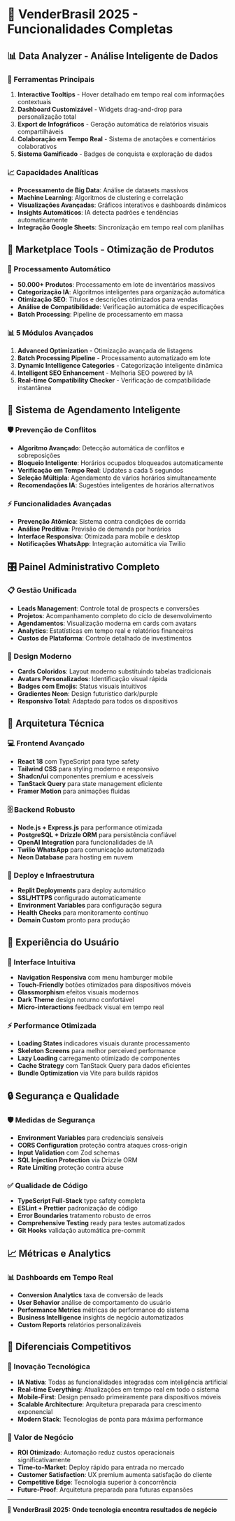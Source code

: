 # 🚀 VenderBrasil 2025 - Funcionalidades Completas

## 📊 Data Analyzer - Análise Inteligente de Dados

### 🎯 Ferramentas Principais
1. **Interactive Tooltips** - Hover detalhado em tempo real com informações contextuais
2. **Dashboard Customizável** - Widgets drag-and-drop para personalização total
3. **Export de Infográficos** - Geração automática de relatórios visuais compartilháveis
4. **Colaboração em Tempo Real** - Sistema de anotações e comentários colaborativos
5. **Sistema Gamificado** - Badges de conquista e exploração de dados

### 📈 Capacidades Analíticas
- **Processamento de Big Data**: Análise de datasets massivos
- **Machine Learning**: Algoritmos de clustering e correlação
- **Visualizações Avançadas**: Gráficos interativos e dashboards dinâmicos
- **Insights Automáticos**: IA detecta padrões e tendências automaticamente
- **Integração Google Sheets**: Sincronização em tempo real com planilhas

## 🛒 Marketplace Tools - Otimização de Produtos

### 🤖 Processamento Automático
- **50.000+ Produtos**: Processamento em lote de inventários massivos
- **Categorização IA**: Algoritmos inteligentes para organização automática
- **Otimização SEO**: Títulos e descrições otimizados para vendas
- **Análise de Compatibilidade**: Verificação automática de especificações
- **Batch Processing**: Pipeline de processamento em massa

### 📊 5 Módulos Avançados
1. **Advanced Optimization** - Otimização avançada de listagens
2. **Batch Processing Pipeline** - Processamento automatizado em lote
3. **Dynamic Intelligence Categories** - Categorização inteligente dinâmica
4. **Intelligent SEO Enhancement** - Melhoria SEO powered by IA
5. **Real-time Compatibility Checker** - Verificação de compatibilidade instantânea

## 📅 Sistema de Agendamento Inteligente

### 🛡️ Prevenção de Conflitos
- **Algoritmo Avançado**: Detecção automática de conflitos e sobreposições
- **Bloqueio Inteligente**: Horários ocupados bloqueados automaticamente
- **Verificação em Tempo Real**: Updates a cada 5 segundos
- **Seleção Múltipla**: Agendamento de vários horários simultaneamente
- **Recomendações IA**: Sugestões inteligentes de horários alternativos

### ⚡ Funcionalidades Avançadas
- **Prevenção Atômica**: Sistema contra condições de corrida
- **Análise Preditiva**: Previsão de demanda por horários
- **Interface Responsiva**: Otimizada para mobile e desktop
- **Notificações WhatsApp**: Integração automática via Twilio

## 🎛️ Painel Administrativo Completo

### 📋 Gestão Unificada
- **Leads Management**: Controle total de prospects e conversões
- **Projetos**: Acompanhamento completo do ciclo de desenvolvimento
- **Agendamentos**: Visualização moderna em cards com avatars
- **Analytics**: Estatísticas em tempo real e relatórios financeiros
- **Custos de Plataforma**: Controle detalhado de investimentos

### 🎨 Design Moderno
- **Cards Coloridos**: Layout moderno substituindo tabelas tradicionais
- **Avatars Personalizados**: Identificação visual rápida
- **Badges com Emojis**: Status visuais intuitivos
- **Gradientes Neon**: Design futurístico dark/purple
- **Responsivo Total**: Adaptado para todos os dispositivos

## 🔧 Arquitetura Técnica

### 💻 Frontend Avançado
- **React 18** com TypeScript para type safety
- **Tailwind CSS** para styling moderno e responsivo
- **Shadcn/ui** componentes premium e acessíveis
- **TanStack Query** para state management eficiente
- **Framer Motion** para animações fluidas

### 🗄️ Backend Robusto
- **Node.js + Express.js** para performance otimizada
- **PostgreSQL + Drizzle ORM** para persistência confiável
- **OpenAI Integration** para funcionalidades de IA
- **Twilio WhatsApp** para comunicação automatizada
- **Neon Database** para hosting em nuvem

### 🚀 Deploy e Infraestrutura
- **Replit Deployments** para deploy automático
- **SSL/HTTPS** configurado automaticamente
- **Environment Variables** para configuração segura
- **Health Checks** para monitoramento contínuo
- **Domain Custom** pronto para produção

## 📱 Experiência do Usuário

### 🎯 Interface Intuitiva
- **Navigation Responsiva** com menu hamburger mobile
- **Touch-Friendly** botões otimizados para dispositivos móveis
- **Glassmorphism** efeitos visuais modernos
- **Dark Theme** design noturno confortável
- **Micro-interactions** feedback visual em tempo real

### ⚡ Performance Otimizada
- **Loading States** indicadores visuais durante processamento
- **Skeleton Screens** para melhor perceived performance
- **Lazy Loading** carregamento otimizado de componentes
- **Cache Strategy** com TanStack Query para dados eficientes
- **Bundle Optimization** via Vite para builds rápidos

## 🔒 Segurança e Qualidade

### 🛡️ Medidas de Segurança
- **Environment Variables** para credenciais sensíveis
- **CORS Configuration** proteção contra ataques cross-origin
- **Input Validation** com Zod schemas
- **SQL Injection Protection** via Drizzle ORM
- **Rate Limiting** proteção contra abuse

### ✅ Qualidade de Código
- **TypeScript Full-Stack** type safety completa
- **ESLint + Prettier** padronização de código
- **Error Boundaries** tratamento robusto de erros
- **Comprehensive Testing** ready para testes automatizados
- **Git Hooks** validação automática pre-commit

## 📈 Métricas e Analytics

### 📊 Dashboards em Tempo Real
- **Conversion Analytics** taxa de conversão de leads
- **User Behavior** análise de comportamento do usuário
- **Performance Metrics** métricas de performance do sistema
- **Business Intelligence** insights de negócio automatizados
- **Custom Reports** relatórios personalizáveis

## 🌟 Diferenciais Competitivos

### 🚀 Inovação Tecnológica
- **IA Nativa**: Todas as funcionalidades integradas com inteligência artificial
- **Real-time Everything**: Atualizações em tempo real em todo o sistema
- **Mobile-First**: Design pensado primeiramente para dispositivos móveis
- **Scalable Architecture**: Arquitetura preparada para crescimento exponencial
- **Modern Stack**: Tecnologias de ponta para máxima performance

### 💼 Valor de Negócio
- **ROI Otimizado**: Automação reduz custos operacionais significativamente
- **Time-to-Market**: Deploy rápido para entrada no mercado
- **Customer Satisfaction**: UX premium aumenta satisfação do cliente
- **Competitive Edge**: Tecnologia superior à concorrência
- **Future-Proof**: Arquitetura preparada para futuras expansões

---

**🎯 VenderBrasil 2025: Onde tecnologia encontra resultados de negócio**
